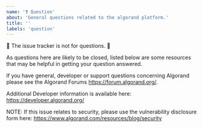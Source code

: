 ```yaml
---
name: '❓ Question'
about: 'General questions related to the algorand platform.'
title: ''
labels: 'question'
---
```


🚨 The issue tracker is not for questions. 🚨

As questions here are likely to be closed, listed below are some resources that may be helpful in getting your question answered.

If you have general, developer or support questions concerning Algorand please see the Algorand Forums https://forum.algorand.org/.

Additional Developer information is available here: https://developer.algorand.org/

NOTE: If this issue relates to security, please use the vulnerability disclosure form here:
https://www.algorand.com/resources/blog/security
